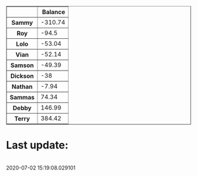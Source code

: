 <table border="1" class="dataframe">
  <thead>
    <tr style="text-align: right;">
      <th></th>
      <th>Balance</th>
    </tr>
  </thead>
  <tbody>
    <tr>
      <th>Sammy</th>
      <td>-310.74</td>
    </tr>
    <tr>
      <th>Roy</th>
      <td>-94.5</td>
    </tr>
    <tr>
      <th>Lolo</th>
      <td>-53.04</td>
    </tr>
    <tr>
      <th>Vian</th>
      <td>-52.14</td>
    </tr>
    <tr>
      <th>Samson</th>
      <td>-49.39</td>
    </tr>
    <tr>
      <th>Dickson</th>
      <td>-38</td>
    </tr>
    <tr>
      <th>Nathan</th>
      <td>-7.94</td>
    </tr>
    <tr>
      <th>Sammas</th>
      <td>74.34</td>
    </tr>
    <tr>
      <th>Debby</th>
      <td>146.99</td>
    </tr>
    <tr>
      <th>Terry</th>
      <td>384.42</td>
    </tr>
  </tbody>
</table><H1>Last update:</h1><br>2020-07-02 15:19:08.029101
